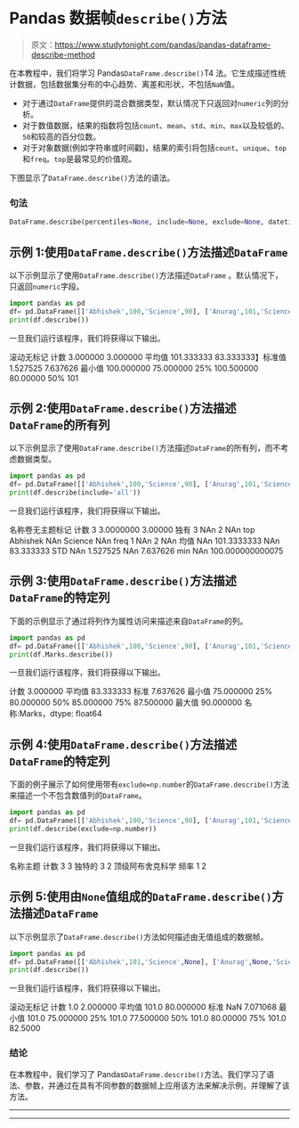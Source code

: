 # Pandas 数据帧`describe()`方法

> 原文：<https://www.studytonight.com/pandas/pandas-dataframe-describe-method>

在本教程中，我们将学习 Pandas`DataFrame.describe()`T4 法。它生成描述性统计数据，包括数据集分布的中心趋势、离差和形状，不包括`NaN`值。

*   对于通过`DataFrame`提供的混合数据类型，默认情况下只返回对`numeric`列的分析。
*   对于数值数据，结果的指数将包括`count`、`mean`、`std`、`min`、`max`以及较低的、`50`和较高的百分位数。
*   对于对象数据(例如字符串或时间戳)，结果的索引将包括`count`、`unique`、`top`和`freq`。`top`是最常见的价值观。

下图显示了`DataFrame.describe()`方法的语法。

### 句法

```py
DataFrame.describe(percentiles=None, include=None, exclude=None, datetime_is_numeric=False)
```

## 示例 1:使用`DataFrame.describe()`方法描述`DataFrame`

以下示例显示了使用`DataFrame.describe()`方法描述`DataFrame` 。默认情况下，只返回`numeric`字段。

```py
import pandas as pd
df= pd.DataFrame([['Abhishek',100,'Science',90], ['Anurag',101,'Science',85],['Chetan',103,'Maths',75]], columns=['Name', 'Roll No', 'Subject', 'Marks'])
print(df.describe())
```

一旦我们运行该程序，我们将获得以下输出。

滚动无标记
计数 3.000000 3.000000
平均值 101.333333 83.333333】标准值 1.527525 7.637626
最小值 100.000000 75.000000
25% 100.500000 80.00000
50% 101

## 示例 2:使用`DataFrame.describe()`方法描述`DataFrame`的所有列

以下示例显示了使用`DataFrame.describe()`方法描述`DataFrame`的所有列，而不考虑数据类型。

```py
import pandas as pd
df= pd.DataFrame([['Abhishek',100,'Science',90], ['Anurag',101,'Science',85],['Chetan',103,'Maths',75]], columns=['Name', 'Roll No', 'Subject', 'Marks'])
print(df.describe(include='all'))
```

一旦我们运行该程序，我们将获得以下输出。

名称卷无主题标记
计数 3 3.0000000 3.00000
独有 3 NAn 2 NAn
top Abhishek NAn Science NAn
freq 1 NAn 2 NAn
均值 NAn 101.3333333 NAn 83.333333
STD NAn 1.527525 NAn 7.637626
min NAn 100.000000000075

## 示例 3:使用`DataFrame.describe()`方法描述`DataFrame`的特定列

下面的示例显示了通过将列作为属性访问来描述来自`DataFrame`的列。

```py
import pandas as pd
df= pd.DataFrame([['Abhishek',100,'Science',90], ['Anurag',101,'Science',85],['Chetan',103,'Maths',75]], columns=['Name', 'Roll No', 'Subject', 'Marks'])
print(df.Marks.describe())
```

一旦我们运行该程序，我们将获得以下输出。

计数 3.000000
平均值 83.333333
标准 7.637626
最小值 75.000000
25% 80.000000
50% 85.000000
75% 87.500000
最大值 90.000000
名称:Marks，dtype: float64

## 示例 4:使用`DataFrame.describe()`方法描述`DataFrame`的特定列

下面的例子展示了如何使用带有`exclude=np.number`的`DataFrame.describe()`方法来描述一个不包含数值列的`DataFrame`。

```py
import pandas as pd
df= pd.DataFrame([['Abhishek',100,'Science',90], ['Anurag',101,'Science',85],['Chetan',103,'Maths',75]], columns=['Name', 'Roll No', 'Subject', 'Marks'])
print(df.describe(exclude=np.number))
```

一旦我们运行该程序，我们将获得以下输出。

名称主题
计数 3 3
独特的 3 2
顶级阿布舍克科学
频率 1 2

## 示例 5:使用由`None`值组成的`DataFrame.describe()`方法描述`DataFrame`

以下示例显示了`DataFrame.describe()`方法如何描述由无值组成的数据帧。

```py
import pandas as pd
df= pd.DataFrame([['Abhishek',101,'Science',None], ['Anurag',None,'Science',85],['Chetan',None,'Maths',75]], columns=['Name', 'Roll No', 'Subject', 'Marks'])
print(df.describe())
```

一旦我们运行该程序，我们将获得以下输出。

滚动无标记
计数 1.0 2.000000
平均值 101.0 80.000000
标准 NaN 7.071068
最小值 101.0 75.000000
25% 101.0 77.500000
50% 101.0 80.00000
75% 101.0 82.5000

### 结论

在本教程中，我们学习了 Pandas`DataFrame.describe()`方法。我们学习了语法、参数，并通过在具有不同参数的数据帧上应用该方法来解决示例，并理解了该方法。

* * *

* * *